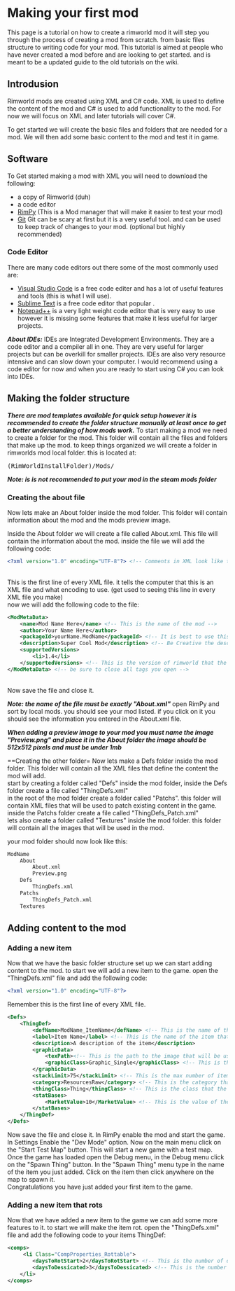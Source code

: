 # Making your first mod
This page is a tutorial on how to create a rimworld mod it will step you through the process of creating a mod from scratch. from basic files structure to writing code for your mod. This tutorial is aimed at people who have never created a mod before and are looking to get started. and is meant to be a updated guide to the old tutorials on the wiki.

## Introdusion
Rimworld mods are created using XML and C# code. XML is used to define the content of the mod and C# is used to add functionality to the mod. For now we will focus on XML and later tutorials will cover C#.

To get started we will create the basic files and folders that are needed for a mod. We will then add some basic content to the mod and test it in game.

## Software
To Get started making a mod with XML you will need to download the following:

* a copy of Rimworld (duh)
* a code editor
* [RimPy](https://steamcommunity.com/sharedfiles/filedetails/?id=1847679158) (This is a Mod manager that will make it easier to test your mod)
* [Git](https://git-scm.com/ ) Git can be scary at first but it is a very useful tool. and can be used to keep track of changes to your mod. (optional but highly recommended)

### Code Editor
There are many code editors out there some of the most commonly used are:

* [Visual Studio Code](https://code.visualstudio.com/ ) is a free code editer and has a lot of useful features and tools (this is what I will use).
* [Sublime Text](https://www.sublimetext.com/) is a free code editor that popular .
* [Notepad++](https://notepad-plus-plus.org/ ) is a very light weight code editor that is very easy to use however it is missing some features that make it less useful for larger projects.

***About IDEs:***
IDEs are Integrated Development Environments. They are a code editor and a compiler all in one. They are very useful for larger projects but can be overkill for smaller projects. IDEs are also very resource intensive and can slow down your computer. I would recommend using a code editor for now and when you are ready to start using C# you can look into IDEs.

## Making the folder structure
***There are mod templates available for quick setup however it is recommended to create the folder structure manually at least once to get a better understanding of how mods work.***
To start making a mod we need to create a folder for the mod. This folder will contain all the files and folders that make up the mod. to keep things organized we will create a folder in rimworlds mod local folder. this is located at: <br/>
<pre>(RimWorldInstallFolder)/Mods/</pre>
***Note: is is not recommended to put your mod in the steam mods folder***

### Creating the about file
Now lets make an About folder inside the mod folder. This folder will contain information about the mod and the mods preview image.

Inside the About folder we will create a file called About.xml. This file will contain the information about the mod. inside the file we will add the following code: <br/>

```xml
<?xml version="1.0" encoding="UTF-8"?> <!-- Comments in XML look like this-->
```
<br/>
This is the first line of every XML file. it tells the computer that this is an XML file and what encoding to use. (get used to seeing this line in every XML file you make) <br/>
now we will add the following code to the file: <br/>

```xml
<ModMetaData>
    <name>Mod Name Here</name> <!-- This is the name of the mod -->
    <author>Your Name Here</author> 
    <packageId>yourName.ModName</packageId> <!-- It is best to use this format-->
    <description>Super Cool Mod</description> <!-- Be Creative the description is what people will see when they look at your mod -->
    <supportedVersions>
        <li>1.4</li>
    </supportedVersions> <!-- This is the version of rimworld that the mod is compatible with -->
</ModMetaData> <!-- be sure to close all tags you open -->
```
<br/>
Now save the file and close it. <br/>

***Note: the name of the file must be exactly "About.xml"***
open RimPy and sort by local mods. you should see your mod listed. if you click on it you should see the information you entered in the About.xml file. <br/>

***When adding a preview image to your mod you must name the image "Preview.png" and place it in the About folder the image should be 512x512 pixels and must be under 1mb***

==Creating the other folder=
Now lets make a Defs folder inside the mod folder. This folder will contain all the XML files that define the content the mod will add. <br/>
start by creating a folder called "Defs" inside the mod folder, inside the Defs folder create a file called "ThingDefs.xml" <br/>
in the root of the mod folder create a folder called "Patchs". this folder will contain XML files that will be used to patch existing content in the game. inside the Patchs folder create a file called "ThingDefs_Patch.xml" <br/>
lets also create a folder called "Textures" inside the mod folder. this folder will contain all the images that will be used in the mod. <br/>

your mod folder should now look like this: <br/>

```xml
ModName
    About
        About.xml
        Preview.png
    Defs
        ThingDefs.xml
    Patchs
        ThingDefs_Patch.xml
    Textures
```

## Adding content to the mod

### Adding a new item
Now that we have the basic folder structure set up we can start adding content to the mod. to start we will add a new item to the game. open the "ThingDefs.xml" file and add the following code: <br/>

```xml 
<?xml version="1.0" encoding="UTF-8"?>
```
Remember this is the first line of every XML file.
<br/>
```xml 
<Defs>
    <ThingDef>
        <defName>ModName_ItemName</defName> <!-- This is the name of the item. it must be unique and follow the format ModName_ItemName -->
        <label>Item Name</label> <!-- This is the name of the item that will be displayed in game -->
        <description>A description of the item</description> 
        <graphicData>
            <texPath><!-- This is the path to the image that will be used for the item --></texPath> 
            <graphicClass>Graphic_Single</graphicClass> <!-- This is the type of graphic that will be used for the item leave this as Single for now -->
        </graphicData>
        <stackLimit>75</stackLimit> <!-- This is the max number of items that can be stacked in one tile -->
        <category>ResourcesRaw</category> <!-- This is the category that the item will be placed in -->
        <thingClass>Thing</thingClass> <!-- This is the class that the item will use -->
        <statBases>
            <MarketValue>10</MarketValue> <!-- This is the value of the item -->
        </statBases>
    </ThingDef>
</Defs>
```
Now save the file and close it. In RimPy enable the mod and start the game. In Settings Enable the "Dev Mode" option. Now on the main menu click on the "Start Test Map" button. This will start a new game with a test map. Once the game has loaded open the Debug menu, in the Debug menu click on the "Spawn Thing" button. In the "Spawn Thing" menu type in the name of the item you just added. Click on the item then click anywhere on the map to spawn it.
<br/>
Congratulations you have just added your first item to the game. 

### Adding a new item that rots
Now that we have added a new item to the game we can add some more features to it. to start we will make the item rot. open the "ThingDefs.xml" file and add the following code to your items ThingDef: <br/>
    
```xml
<comps>
     <li Class="CompProperties_Rottable">
        <daysToRotStart>2</daysToRotStart> <!-- This is the number of days it takes for the item to start rotting -->
        <daysToDessicated>3</daysToDessicated> <!-- This is the number of days it takes for the item to start dessicating -->
    </li>
</comps>
```
